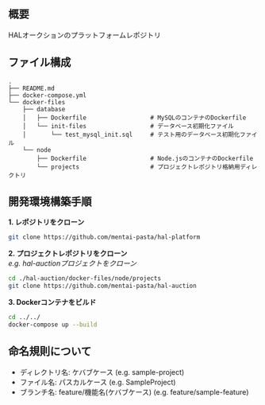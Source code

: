 ## 概要
HALオークションのプラットフォームレポジトリ

## ファイル構成
```
.
├── README.md
├── docker-compose.yml
└── docker-files
    ├── database
    │   ├── Dockerfile                  # MySQLのコンテナのDockerfile
    │   └── init-files                  # データベース初期化ファイル
    │       └── test_mysql_init.sql     # テスト用のデータベース初期化ファイル
    └── node
        ├── Dockerfile                  # Node.jsのコンテナのDockerfile
        └── projects                    # プロジェクトレポジトリ格納用ディレクトリ
```

## 開発環境構築手順
**1. レポジトリをクローン**
```bash
git clone https://github.com/mentai-pasta/hal-platform
```
**2. プロジェクトレポジトリをクローン**  
*e.g. hal-auctionプロジェクトをクローン*
```bash
cd ./hal-auction/docker-files/node/projects
git clone https://github.com/mentai-pasta/hal-auction
```
**3. Dockerコンテナをビルド**
```bash
cd ../../
docker-compose up --build
```

## 命名規則について
- ディレクトリ名: ケバブケース               (e.g. sample-project)
- ファイル名: パスカルケース                 (e.g. SampleProject)
- ブランチ名: feature/機能名(ケバブケース)    (e.g. feature/sample-feature)